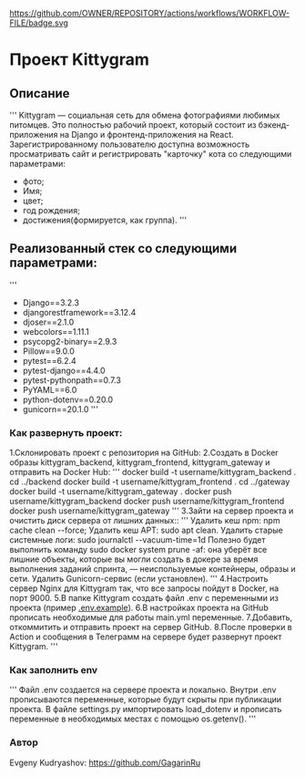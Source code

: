 https://github.com/OWNER/REPOSITORY/actions/workflows/WORKFLOW-FILE/badge.svg
#  Проект Kittygram

## Описание
'''
Kittygram — социальная сеть для обмена фотографиями любимых питомцев. Это полностью рабочий проект, который состоит из бэкенд-приложения на Django и фронтенд-приложения на React. Зарегистрированному пользователю доступна возможность просматривать сайт и регистрировать "карточку" кота со следующими параметрами:
- фото;
- Имя;
- цвет;
- год рождения;
- достижения(формируется, как группа).
'''

## Реализованный стек со следующими параметрами:
'''
- Django==3.2.3
- djangorestframework==3.12.4
- djoser==2.1.0
- webcolors==1.11.1
- psycopg2-binary==2.9.3
- Pillow==9.0.0
- pytest==6.2.4
- pytest-django==4.4.0
- pytest-pythonpath==0.7.3
- PyYAML==6.0
- python-dotenv==0.20.0
- gunicorn==20.1.0
'''

### Как развернуть проект:
1.Склонировать проект с репозитория на GitHub:
2.Создать в Docker образы kittygram_backend, kittygram_frontend, kittygram_gateway и отправить на Docker Hub:
'''
docker build -t username/kittygram_backend . 
cd ../backend
docker build -t username/kittygram_frontend .
cd ../gateway
docker build -t username/kittygram_gateway .
docker push username/kittygram_backend
docker push username/kittygram_frontend
docker push username/kittygram_gateway 
'''
3.Зайти на сервер проекта и очистить диск сервера от лишних данных::
'''
Удалить кеш npm: npm cache clean --force;
Удалить кеш APT: sudo apt clean.
Удалить старые системные логи: sudo journalctl --vacuum-time=1d
Полезно будет выполнить команду sudo docker system prune -af: она уберёт все лишние объекты, которые вы могли создать в докере за время выполнения заданий спринта, — неиспользуемые контейнеры, образы и сети.
Удалить Gunicorn-сервис (если установлен).
'''
4.Настроить сервер Nginx для Kittygram так, что все запросы пойдут в Docker, на порт 9000.
5.В папке Kittygram создать файл .env  с переменными из проекта (пример [.env.example](.env.example)).
6.В настройках проекта на GitHub прописать необходимые для работы main.yml переменные.
7.Добавить, откоммитить и отправить проект на сервер GitHub.
8.После проверки в Action и сообщения в Телеграмм на сервере будет развернут проект Kittygram.
'''
### Как заполнить env
'''
Файл .env создается на сервере проекта и локально.
Внутри .env прописываются переменные, которые будут скрыты при публикации проекта.
В файле settings.py импортировать load_dotenv и прописать переменные в необходимых местах с помощью os.getenv().
'''

### Автор
Evgeny Kudryashov: https://github.com/GagarinRu